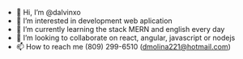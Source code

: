 - 👋 Hi, I’m @dalvinxo
- 👀 I’m interested in development web aplication
- 🌱 I’m currently learning the stack MERN and english every day
- 💞️ I’m looking to collaborate on react, angular, javascript or nodejs
- 📫 How to reach me (809) 299-6510 (dmolina221@hotmail.com)

<!---
dalvinxo/dalvinxo is a ✨ special ✨ repository because its `README.md` (this file) appears on your GitHub profile.
You can click the Preview link to take a look at your changes.
--->
